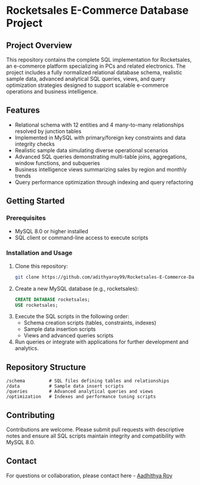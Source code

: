 # Rocketsales E-Commerce Database Project

## Project Overview
This repository contains the complete SQL implementation for Rocketsales, an e-commerce platform specializing in PCs and related electronics. The project includes a fully normalized relational database schema, realistic sample data, advanced analytical SQL queries, views, and query optimization strategies designed to support scalable e-commerce operations and business intelligence.

## Features
- Relational schema with 12 entities and 4 many-to-many relationships resolved by junction tables
- Implemented in MySQL with primary/foreign key constraints and data integrity checks
- Realistic sample data simulating diverse operational scenarios
- Advanced SQL queries demonstrating multi-table joins, aggregations, window functions, and subqueries
- Business intelligence views summarizing sales by region and monthly trends
- Query performance optimization through indexing and query refactoring

## Getting Started

### Prerequisites
- MySQL 8.0 or higher installed
- SQL client or command-line access to execute scripts

### Installation and Usage
1. Clone this repository:
   ```bash
   git clone https://github.com/adithyaroy99/Rocketsales-E-Commerce-Database-Project.git
   ```
2. Create a new MySQL database (e.g., rocketsales):
   ```sql
   CREATE DATABASE rocketsales;
   USE rocketsales;
   ```
3. Execute the SQL scripts in the following order:
   - Schema creation scripts (tables, constraints, indexes)
   - Sample data insertion scripts
   - Views and advanced queries scripts
4. Run queries or integrate with applications for further development and analytics.

## Repository Structure
```
/schema         # SQL files defining tables and relationships
/data           # Sample data insert scripts
/queries        # Advanced analytical queries and views
/optimization   # Indexes and performance tuning scripts
```

## Contributing
Contributions are welcome. Please submit pull requests with descriptive notes and ensure all SQL scripts maintain integrity and compatibility with MySQL 8.0.

## Contact
For questions or collaboration, please contact here - [Aadhithya Roy](https://www.linkedin.com/in/aadhithya-roy/)
